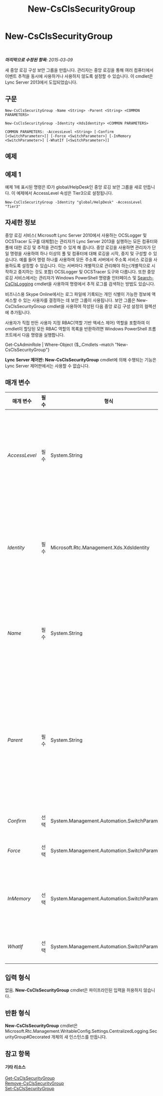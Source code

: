 ﻿---
title: New-CsClsSecurityGroup
TOCTitle: New-CsClsSecurityGroup
ms:assetid: e42f2d5f-7720-4b69-8563-48172120d8d9
ms:mtpsurl: https://technet.microsoft.com/ko-kr/library/JJ205359(v=OCS.15)
ms:contentKeyID: 49305324
ms.date: 08/24/2015
mtps_version: v=OCS.15
ms.translationtype: HT
---

# New-CsClsSecurityGroup

 

_**마지막으로 수정된 항목:** 2015-03-09_

새 중앙 로깅 구성 보안 그룹을 만듭니다. 관리자는 중앙 로깅을 통해 여러 컴퓨터에서 이벤트 추적을 동시에 사용하거나 사용하지 않도록 설정할 수 있습니다. 이 cmdlet은 Lync Server 2013에서 도입되었습니다.

## 구문

    New-CsClsSecurityGroup -Name <String> -Parent <String> <COMMON PARAMETERS>

    New-CsClsSecurityGroup -Identity <XdsIdentity> <COMMON PARAMETERS>

    COMMON PARAMETERS: -AccessLevel <String> [-Confirm [<SwitchParameter>]] [-Force <SwitchParameter>] [-InMemory <SwitchParameter>] [-WhatIf [<SwitchParameter>]]

## 예제

## 예제 1

예제 1에 표시된 명령은 ID가 global/HelpDesk인 중앙 로깅 보안 그룹을 새로 만듭니다. 이 예제에서 AccessLevel 속성은 Tier3으로 설정됩니다.

    New-CsClsSecurityGroup -Identity "global/HelpDesk" -AccessLevel "Tier3"

## 자세한 정보

중앙 로깅 서비스( Microsoft Lync Server 2010에서 사용하는 OCSLogger 및 OCSTracer 도구를 대체함)는 관리자가 Lync Server 2013을 실행하는 모든 컴퓨터와 풀에 대한 로깅 및 추적을 관리할 수 있게 해 줍니다. 중앙 로깅을 사용하면 관리자가 단일 명령을 사용하여 하나 이상의 풀 및 컴퓨터에 대해 로깅을 시작, 중지 및 구성할 수 있습니다. 예를 들어 명령 하나를 사용하여 모든 주소록 서버에서 주소록 서비스 로깅을 사용하도록 설정할 수 있습니다. 이는 서버마다 개별적으로 관리해야 하는(개별적으로 시작하고 중지하는 것도 포함) OCSLogger 및 OCSTracer 도구와 다릅니다. 또한 중앙 로깅 서비스에서는 관리자가 Windows PowerShell 명령줄 인터페이스 및 [Search-CsClsLogging](search-csclslogging.md) cmdlet을 사용하여 명령에서 추적 로그를 검색하는 방법도 있습니다.

비즈니스용 Skype Online에서는 로그 파일에 기록되는 개인 식별이 가능한 정보에 액세스할 수 있는 사용자를 결정하는 데 보안 그룹이 사용됩니다. 보안 그룹은 New-CsClsSecurityGroup cmdlet을 사용하여 작성된 다음 중앙 로깅 구성 설정의 컬렉션에 추가됩니다.

사용자가 직접 만든 사용자 지정 RBAC(역할 기반 액세스 제어) 역할을 포함하여 이 cmdlet이 할당된 모든 RBAC 역할의 목록을 반환하려면 Windows PowerShell 프롬프트에서 다음 명령을 실행합니다.

Get-CsAdminRole | Where-Object {$\_.Cmdlets –match "New-CsClsSecurityGroup"}

**Lync Server 제어판:** **New-CsClsSecurityGroup** cmdlet에 의해 수행되는 기능은 Lync Server 제어판에서는 사용할 수 없습니다.

## 매개 변수


<table>
<colgroup>
<col style="width: 25%" />
<col style="width: 25%" />
<col style="width: 25%" />
<col style="width: 25%" />
</colgroup>
<thead>
<tr class="header">
<th>매개 변수</th>
<th>필수</th>
<th>형식</th>
<th>설명</th>
</tr>
</thead>
<tbody>
<tr class="odd">
<td><p><em>AccessLevel</em></p></td>
<td><p>필수</p></td>
<td><p>System.String</p></td>
<td><p>그룹에 할당되는 액세스 수준을 지정하는 문자열 값입니다. 액세스 수준은 관리자가 할당하는 임의의 문자열 값으로, 보안 그룹을 분류하는 데 사용됩니다. 예를 들면 다음과 같습니다.</p>
<p>-AccessLevel &quot;Tier3&quot;</p>
<p>여러 그룹에서 동일한 액세스 수준을 공유할 수 있습니다. 현재 의미 있는 값은 &quot;Tier3&quot;, &quot;Tier2&quot;, &quot;Product&quot;, &quot;Ops&quot; 및 &quot;Pii&quot;뿐입니다.</p></td>
</tr>
<tr class="even">
<td><p><em>Identity</em></p></td>
<td><p>필수</p></td>
<td><p>Microsoft.Rtc.Management.Xds.XdsIdentity</p></td>
<td><p>새 보안 그룹의 고유 식별자입니다. 보안 그룹 ID는 그룹을 만들 중앙 로깅 구성 범위와 고유 보안 그룹 이름으로 구성됩니다. 예를 들어 HelpDesk라는 전역 보안 그룹을 만들려면 다음 구문을 사용합니다.</p>
<p>-Identity &quot;global/HelpDesk&quot;</p>
<p>Identity 매개 변수를 사용하는 경우에는 Name 매개 변수 또는 Parent 매개 변수를 같은 명령에서 사용할 수 없습니다.</p></td>
</tr>
<tr class="odd">
<td><p><em>Name</em></p></td>
<td><p>필수</p></td>
<td><p>System.String</p></td>
<td><p>새 보안 그룹의 고유한 이름입니다. 예를 들면 다음과 같습니다.</p>
<p>-Name &quot;HelpDesk&quot;</p>
<p>Name 매개 변수를 사용하는 경우 Parent 매개 변수도 사용해야 합니다. 그러나 Name 및 Parent 매개 변수와 같은 명령에서 Identity 매개 변수를 사용해서는 안 됩니다.</p></td>
</tr>
<tr class="even">
<td><p><em>Parent</em></p></td>
<td><p>필수</p></td>
<td><p>System.String</p></td>
<td><p>새 보안 그룹을 배치할 중앙 로깅 구성 설정의 범위입니다. 예를 들어 전역 설정에 새 보안 그룹을 추가하려면 다음 구문을 사용합니다.</p>
<p>-Parent &quot;global&quot;</p>
<p>다음 명령을 사용하면 모든 중앙 로깅 상위 항목에 대해 ID를 반환할 수 있습니다.</p>
<p>Get-CsCentralizedLoggingConfiguration | Select-Object Identity</p>
<p>Name 매개 변수를 사용하는 경우 Parent 매개 변수도 사용해야 합니다. 그러나 Name 및 Parent 매개 변수와 같은 명령에서 Identity 매개 변수를 사용해서는 안 됩니다.</p></td>
</tr>
<tr class="odd">
<td><p><em>Confirm</em></p></td>
<td><p>선택</p></td>
<td><p>System.Management.Automation.SwitchParameter</p></td>
<td><p>명령을 실행하기 전에 확인 메시지를 표시합니다.</p></td>
</tr>
<tr class="even">
<td><p><em>Force</em></p></td>
<td><p>선택</p></td>
<td><p>System.Management.Automation.SwitchParameter</p></td>
<td><p>명령을 실행할 때 발생할 수 있는 심각하지 않은 오류 메시지를 표시하지 않습니다.</p></td>
</tr>
<tr class="odd">
<td><p><em>InMemory</em></p></td>
<td><p>선택</p></td>
<td><p>System.Management.Automation.SwitchParameter</p></td>
<td><p>개체를 실제로 영구 변경 사항으로 커밋하지 않고 개체 참조를 만듭니다. 이 매개 변수와 함께 호출된 이 cmdlet의 결과를 변수로 할당하면 개체 참조의 속성을 변경한 후 이 cmdlet과 일치하는 Set- cmdlet을 호출하여 해당 변경 사항을 커밋할 수 있습니다.</p></td>
</tr>
<tr class="even">
<td><p><em>WhatIf</em></p></td>
<td><p>선택</p></td>
<td><p>System.Management.Automation.SwitchParameter</p></td>
<td><p>명령을 실제로 실행하지 않고도 명령이 실행될 경우 발생할 수 있는 현상을 설명합니다.</p></td>
</tr>
</tbody>
</table>


## 입력 형식

없음. **New-CsClsSecurityGroup** cmdlet은 파이프라인된 입력을 허용하지 않습니다.

## 반환 형식

**New-CsClsSecurityGroup** cmdlet은 Microsoft.Rtc.Management.WritableConfig.Settings.CentralizedLogging.SecurityGroup\#Decorated 개체의 새 인스턴스를 만듭니다.

## 참고 항목

#### 기타 리소스

[Get-CsClsSecurityGroup](get-csclssecuritygroup.md)  
[Remove-CsClsSecurityGroup](remove-csclssecuritygroup.md)  
[Set-CsClsSecurityGroup](set-csclssecuritygroup.md)

